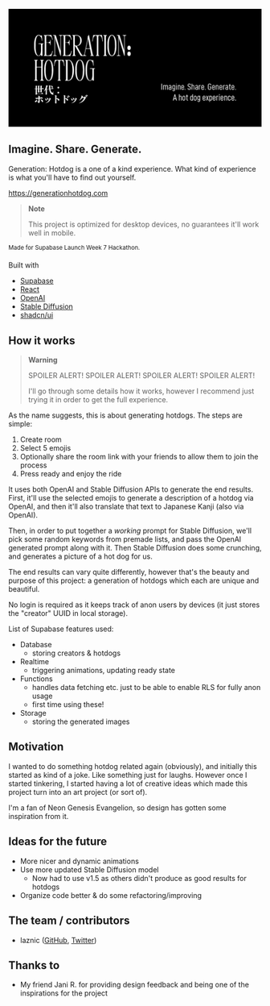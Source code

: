
![Generation: Hotdog picture](https://github.com/laznic/generation-hotdog/blob/main/public/share-img.png?raw=true)

## Imagine. Share. Generate.

Generation: Hotdog is a one of a kind experience. What kind of experience is what you'll have to find out yourself.

https://generationhotdog.com

> **Note**
>
> This project is optimized for desktop devices, no guarantees it'll work well in mobile.

<sup>Made for Supabase Launch Week 7 Hackathon.</sup> 

Built with
- [Supabase](https://supabase.com)
- [React](https://reactjs.org/)
- [OpenAI](https://openai.com/)
- [Stable Diffusion](https://stability.ai/stable-diffusion)
- [shadcn/ui](https://ui.shadcn.com/)

## How it works

> **Warning**
>
> SPOILER ALERT! SPOILER ALERT! SPOILER ALERT!  SPOILER ALERT! 
>
> I'll go through some details how it works, however I recommend just trying it in order to get the full experience.

As the name suggests, this is about generating hotdogs. The steps are simple:
1. Create room
2. Select 5 emojis
3. Optionally share the room link with your friends to allow them to join the process
4. Press ready and enjoy the ride

It uses both OpenAI and Stable Diffusion APIs to generate the end results. First, it'll use the selected emojis to
generate a description of a hotdog via OpenAI, and then it'll also translate that text to Japanese Kanji (also via OpenAI).

Then, in order to put together a _working_ prompt for Stable Diffusion, we'll pick some random keywords from premade lists,
and pass the OpenAI generated prompt along with it. Then Stable Diffusion does some crunching, and generates a picture of a hot dog for
us.

The end results can vary quite differently, however that's the beauty and purpose of this project: a generation of hotdogs which 
each are unique and beautiful.

No login is required as it keeps track of anon users by devices (it just stores the "creator" UUID in local storage).

List of Supabase features used:
- Database
  - storing creators & hotdogs
- Realtime
  - triggering animations, updating ready state
- Functions
  - handles data fetching etc. just to be able to enable RLS for fully anon usage
  - first time using these!
- Storage
  - storing the generated images

## Motivation

I wanted to do something hotdog related again (obviously), and initially this started as kind of a joke. Like something just for laughs.
However once I started tinkering, I started having a lot of creative ideas which made this project turn into an art project (or sort of).

I'm a fan of Neon Genesis Evangelion, so design has gotten some inspiration from it.

## Ideas for the future

- More nicer and dynamic animations
- Use more updated Stable Diffusion model
  - Now had to use v1.5 as others didn't produce as good results for hotdogs
- Organize code better & do some refactoring/improving

## The team / contributors
- laznic ([GitHub](https://github.com/laznic), [Twitter](https://twitter.com/laznic))

## Thanks to
- My friend Jani R. for providing design feedback and being one of the inspirations for the project
